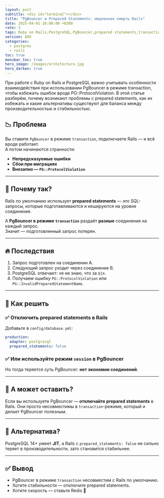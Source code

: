 ```yaml
---
layout: post
subtitle: <div id="terminal"></div>
title: "PgBouncer и Prepared Statements: медленная смерть Rails"
date: 2025-04-01 16:00:00 +0300
rate: 3
tags: Ruby on Rails,PostgreSQL,PgBouncer,prepared statements,transaction mode,performance
version: A9X
categories:
  - postgres
  - rails
toc: true
menubar_toc: true
hero_image: /images/architecture.jpg
hero_darken: true
---
```

При работе с Ruby on Rails и PostgreSQL важно учитывать особенности взаимодействия при использовании PgBouncer в режиме transaction, чтобы избежать ошибок вроде PG::ProtocolViolation. В этой статье разберём, почему возникают проблемы с prepared statements, как их избежать и какие альтернативы существуют для баланса между производительностью и стабильностью.

## 📉 Проблема

Вы ставите `PgBouncer` в режиме `transaction`, подключаете Rails — и всё вроде работает.  
А потом начинаются странности:

- **Непредсказуемые ошибки**
- **Сбои при миграциях**
- **Внезапно — `PG::ProtocolViolation`**

---

## 🧠 Почему так?

Rails по умолчанию использует **prepared statements** — это SQL-запросы, которые подготавливаются и кешируются на уровне соединения.

А **PgBouncer в режиме `transaction`** раздаёт **разные** соединения на каждый запрос.  
Значит — подготовленный запрос потерян.

---

## 🔥 Последствия

1. Запрос подготовлен на соединении A.
2. Следующий запрос уходит через соединение B.
3. PostgreSQL отвечает: «я не знаю, что за `$1`».
4. Получаем ошибку `PG::ProtocolViolation` или `PG::InvalidPreparedStatementName`.

---

## 🔧 Как решить

### ✅ Отключить prepared statements в Rails

Добавьте в `config/database.yml`:

```yaml
production:
  adapter: postgresql
  prepared_statements: false
````

### ✅ Или используйте режим `session` в PgBouncer

Но тогда теряется суть PgBouncer: **нет экономии соединений**.

---

## 🤔 А может оставить?

Если вы используете PgBouncer — **отключайте prepared statements** в Rails.
Они просто несовместимы в `transaction`-режиме, который и делает PgBouncer полезным.

---

## 🧩 Альтернатива?

PostgreSQL 14+ умеет **JIT**, а Rails с `prepared_statements: false` не сильно теряет в производительности, зато становится стабильнее.

---

## ✅ Вывод

* PgBouncer в режиме `transaction` несовместим с Rails по умолчанию.
* Хотите стабильности — отключите prepared statements.
* Хотите скорость — ставьте Redis 🫣
